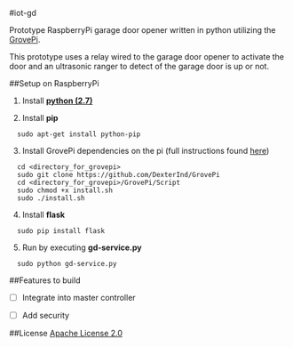 #iot-gd

Prototype RaspberryPi garage door opener written in python utilizing the [GrovePi](http://www.dexterindustries.com/grovepi/).

This prototype uses a relay wired to the garage door opener to activate the door and an ultrasonic ranger to detect of the garage door is up or not.

##Setup on RaspberryPi

  1) Install **[python (2.7)](https://www.python.org/downloads/)**
  
  2) Install **pip**
  
  ```
    sudo apt-get install python-pip
  ```  
  
  3) Install GrovePi dependencies on the pi (full instructions found [here](http://www.dexterindustries.com/GrovePi/get-started-with-the-grovepi/setting-software/))
  
  ```
    cd <directory_for_grovepi>
    sudo git clone https://github.com/DexterInd/GrovePi
    cd <directory_for_grovepi>/GrovePi/Script
    sudo chmod +x install.sh
    sudo ./install.sh
  ```

  4) Install **flask**
  
  ```
    sudo pip install flask
  ```
  
  5) Run by executing **gd-service.py**
  
  ```
    sudo python gd-service.py
  ```
  
##Features to build

- [ ] Integrate into master controller
- [ ] Add security


##License
[Apache License 2.0](https://github.com/mtgibbs/iot-gd/blob/master/LICENSE)
